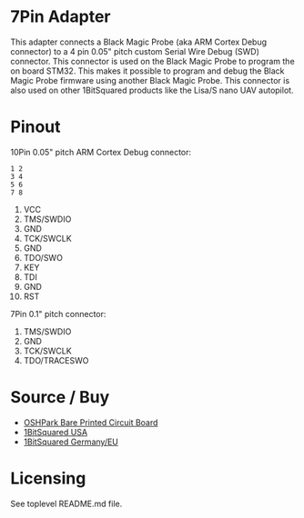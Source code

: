 7Pin Adapter
============

This adapter connects a Black Magic Probe (aka ARM Cortex Debug connector) to a
4 pin 0.05" pitch custom Serial Wire Debug (SWD) connector. This connector is
used on the Black Magic Probe to program the on board STM32. This makes it
possible to program and debug the Black Magic Probe firmware using another
Black Magic Probe. This connector is also used on other 1BitSquared products
like the Lisa/S nano UAV autopilot.

Pinout
======

10Pin 0.05" pitch ARM Cortex Debug connector:

```
1 2
3 4
5 6
7 8
```

 1. VCC
 2. TMS/SWDIO
 3. GND
 4. TCK/SWCLK
 5. GND
 6. TDO/SWO
 7. KEY
 8. TDI
 9. GND
10. RST

7Pin 0.1" pitch connector:

 1. TMS/SWDIO
 2. GND
 3. TCK/SWCLK
 4. TDO/TRACESWO

Source / Buy
============

 * [OSHPark Bare Printed Circuit Board](https://oshpark.com/shared_projects/bnWpq2za)
 * [1BitSquared USA](https://1bitsquared.com/products/jtag-swd-adapter)
 * [1BitSquared Germany/EU](https://1bitsquared.de/products/jtag-swd-adapter)

Licensing
=========

See toplevel README.md file.
